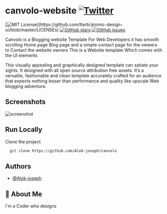 
# canvolo-website [![Twitter](https://img.shields.io/twitter/url?style=social&url=https%3A%2F%2Fgithub.com%2FAlok-joseph%2Fcanvolo)](https://twitter.com/intent/tweet?text=Wow:&url=https%3A%2F%2Fgithub.com%2FAlok-joseph%2Fcanvolo)
[![MIT License](https://img.shields.io/apm/l/atomic-design-ui.svg?)](https://github.com/tterb/atomic-design-ui/blob/master/LICENSEs) [![GitHub stars](https://img.shields.io/github/stars/Alok-joseph/coffee-website)](https://github.com/Alok-joseph/coffee-website/stargazers)
[![GitHub issues](https://img.shields.io/github/issues/Alok-joseph/coffee-website)](https://github.com/Alok-joseph/coffee-website/issues)

Canvolo is a Blogging website Template For Web Developers it has smooth scrolling Home page Blog page and a simple contact page for the viewers to Contact the website owners
This is a Website template Which comes with the UI elements

This visually appealing and graphically designed template can satiate your sights. It designed with all open source attribution free assets. It’s a versatile, fashionable and clean template accurately crafted for an audience that expects nothing lesser than performance and quality like upscale Web blogging adventure.

## Screenshots
![screenshot](https://user-images.githubusercontent.com/98444143/154883327-59916458-3298-499b-9882-8d042d19c60e.png)

 ## Run Locally

Clone the project

```bash
  git clone https://github.com/Alok-joseph/canvolo
  ```
 ## Authors

- [@Alok-joseph](https://github.com/Alok-joseph)

## 🚀 About Me
 I'm a Coder who designs



